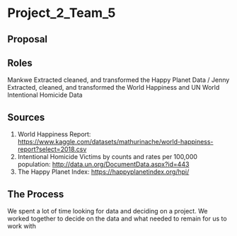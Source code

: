# Project_2_Team_5

## Proposal

## Roles
Mankwe Extracted cleaned, and transformed the Happy Planet Data /
Jenny Extracted, cleaned, and transformed the World Happiness and UN World Intentional Homicide Data

## Sources
1. World Happiness Report: https://www.kaggle.com/datasets/mathurinache/world-happiness-report?select=2018.csv
2. Intentional Homicide Victims by counts and rates per 100,000 population: http://data.un.org/DocumentData.aspx?id=443 
3. The Happy Planet Index: https://happyplanetindex.org/hpi/

## The Process

We spent a lot of time looking for data and deciding on a project.
We worked together to decide on the data and what needed to remain for us to work with
